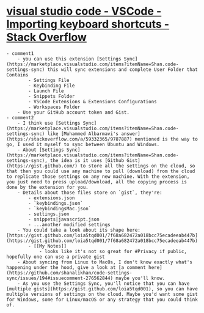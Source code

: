 # [visual studio code - VSCode - Importing keyboard shortcuts - Stack Overflow](https://stackoverflow.com/questions/45840945/vscode-importing-keyboard-shortcuts)
	- comment1
		- you can use this extension [Settings Sync](https://marketplace.visualstudio.com/items?itemName=Shan.code-settings-sync) this will sync extensions and complete User Folder that Contains
			- Settings File
			- Keybinding File
			- Launch File
			- Snippets Folder
			- VSCode Extensions & Extensions Configurations
			- Workspaces Folder
		- Use your GitHub account token and Gist.
	- comment2
		- I think use [Settings Sync](https://marketplace.visualstudio.com/items?itemName=Shan.code-settings-sync) like [Muhammed Albarmavi's answer](https://stackoverflow.com/a/59332365/9787887) mentioned is the way to go, I used it myself to sync between Ubuntu and Windows.
		- About [Settings Sync](https://marketplace.visualstudio.com/items?itemName=Shan.code-settings-sync), the idea is it uses [Github Gist](https://gist.github.com/) to store all the settings on the cloud, so that then you could use any machine to pull (download) from the cloud to replicate those settings on any new machine. With the extension, you just need to press upload/download, all the copying process is done by the extension for you.
		- Details about those files store on `gist`, they're:
			- extensions.json
			- `keybindings.json`
			- `keybindingsMac.json`
			- settings.json
			- snippets|javascript.json
			- ...another modified settings
		- You could take a look about its shape here: [https://gist.github.com/loia5tqd001/7f68a682472a018bcc75ecadeeab447b](https://gist.github.com/loia5tqd001/7f68a682472a018bcc75ecadeeab447b)
			- [[My Notes]]
				- looks like it's not so great for #Privacy if public, hopefully one can use a private gist
		- About syncing from Linux to MacOs, I don't know exactly what's happening under the hood, give a look at [a comment here](https://github.com/shanalikhan/code-settings-sync/issues/194#issuecomment-276562844) maybe you'll know.
		- As you use the Settings Sync, you'll notice that you can have [multiple gists](https://gist.github.com/loia5tqd001), so you can have multiple versions of settings on the cloud. Maybe you'd want some gist for Windows, some for Linux/macOS or any strategy that you could think of.